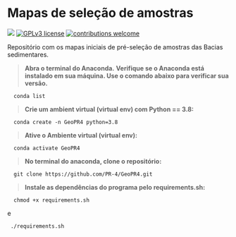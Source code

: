 # Mapas de seleção de amostras



[![](https://img.shields.io/badge/python-3.7+-blue.svg)](https://www.python.org/downloads/release/python-365/) [![GPLv3 license](https://img.shields.io/badge/License-GPLv3-blue.svg)](http://perso.crans.org/besson/LICENSE.html) [![contributions welcome](https://img.shields.io/badge/contributions-welcome-brightgreen.svg?style=flat)](https://github.com/carlosfab/data_science/issues)

Repositório com os mapas iniciais de pré-seleção de amostras das Bacias sedimentares.

> <b>Abra o terminal do Anaconda.</b>
> <b>Verifique se o Anaconda está instalado em sua máquina. Use o comando abaixo para verificar sua versão.</b>
```
  conda list
 ```

 > <b>Crie um ambient virtual (virtual env) com Python == 3.8:</b>
```
  conda create -n GeoPR4 python=3.8
 ```
 > <b>Ative o Ambiente virtual (virtual env):</b>
```
  conda activate GeoPR4
``` 
 > <b>No terminal do anaconda, clone o repositório:</b>
```
  git clone https://github.com/PR-4/GeoPR4.git
 ```
 > <b>Instale as dependências do programa pelo requirements.sh:</b>
```
  chmod +x requirements.sh
 ```
 e 
 ```
  ./requirements.sh
 ```
